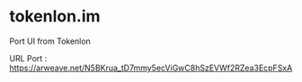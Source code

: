 # tokenlon.im
 Port UI from Tokenlon
 
 URL Port : https://arweave.net/N5BKrua_tD7mmy5ecViGwC8hSzEVWf2RZea3EcpFSxA
